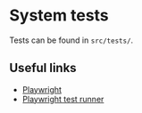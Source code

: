 # System tests

Tests can be found in `src/tests/`.

## Useful links

- [Playwright](https://playwright.dev/docs/intro/)
- [Playwright test runner](https://playwright.dev/docs/test-intro)
